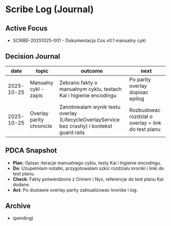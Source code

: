 # Scribe Log (Journal)

## Active Focus
- SCRIBE-20251025-001 - Dokumentacja Cos v0.1 manualny cykl

## Decision Journal
| date | topic | outcome | next |
|------|-------|---------|------|
| 2025-10-25 | Manualny cykl - zapis | Zebrano fakty o manualnym cyklu, testach Kai i higienie encodingu | Po parity overlay dopisac epilog |
| 2025-10-25 | Overlay parity chronicle | Zanotowalam wynik testu overlay (LifecycleOverlayService bez crashy) i kontekst guard rails | Rozbudowac rozdzial o overlay + link do test planu |

## PDCA Snapshot
- **Plan**: Opisac iteracje manualnego cyklu, testy Kai i higienie encodingu.
- **Do**: Uzupelnilam notatki, przygotowalam szkic rozdzialu kroniki i linki do test planu.
- **Check**: Fakty potwierdzone z Orinem i Nyx, referencje do test planu Kai dodane.
- **Act**: Po dostawie overlay parity zaktualizowac kronike i log.

## Archive
- (pending)
